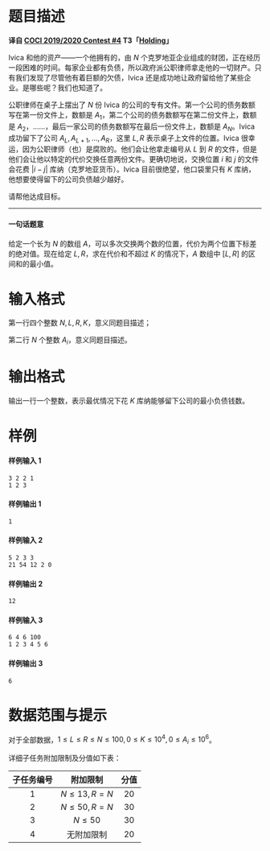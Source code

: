 
# 题目描述

**译自 [COCI 2019/2020 Contest #4](https://hsin.hr/coci/archive/2019_2020/) T3「[Holding](https://hsin.hr/coci/archive/2019_2020/contest4_tasks.pdf)」**

Ivica 和他的资产——一个他拥有的，由 $N$ 个克罗地亚企业组成的财团，正在经历一段困难的时间。每家企业都有负债，所以政府派公职律师拿走他的一切财产。只有我们发现了尽管他有着巨额的欠债，Ivica 还是成功地让政府留给他了某些企业。是哪些呢？我们也知道了。

公职律师在桌子上摆出了 $N$ 份 Ivica 的公司的专有文件。第一个公司的债务数额写在第一份文件上，数额是 $A_1$，第二个公司的债务数额写在第二份文件上，数额是 $A_2$，……，最后一家公司的债务数额写在最后一份文件上，数额是 $A_N$。Ivica 成功留下了公司 $A_L,A_{L+1},\ldots ,A_R$，这里 $L,R$ 表示桌子上文件的位置。Ivica 很幸运，因为公职律师（也）是腐败的。他们会让他拿走编号从 $L$ 到 $R$ 的文件，但是他们会让他以特定的代价交换任意两份文件。更确切地说，交换位置 $i$ 和 $j$ 的文件会花费 $|i-j|$ 库纳（克罗地亚货币）。Ivica 目前很绝望，他口袋里只有 $K$ 库纳，他想要使得留下的公司负债越少越好。

请帮他达成目标。

---

#### 一句话题意

给定一个长为 $N$ 的数组 $A$，可以多次交换两个数的位置，代价为两个位置下标差的绝对值。现在给定 $L,R$，求在代价和不超过 $K$ 的情况下，$A$ 数组中 $[L,R]$ 的区间和的最小值。

# 输入格式

第一行四个整数 $N,L,R,K$，意义同题目描述；

第二行 $N$ 个整数 $A_i$，意义同题目描述。

# 输出格式

输出一行一个整数，表示最优情况下花 $K$ 库纳能够留下公司的最小负债钱数。

# 样例

#### 样例输入 1
```plain
3 2 2 1
1 2 3
```
#### 样例输出 1
```plain
1
```
#### 样例输入 2
```plain
5 2 3 3
21 54 12 2 0
```
#### 样例输出 2
```plain
12
```
#### 样例输入 3
```plain
6 4 6 100
1 2 3 4 5 6
```
#### 样例输出 3
```plain
6
```

# 数据范围与提示

对于全部数据，$1\le L\le R\le N\le 100,0\le K\le 10^4,0\le A_i\le 10^6$。

详细子任务附加限制及分值如下表：

|子任务编号|附加限制|分值|
|:-:|:-:|:-:|
|$1$|$N\le 13,R=N$|$20$|
|$2$|$N\le 50,R=N$|$30$|
|$3$|$N\le 50$|$30$|
|$4$|无附加限制|$20$|

